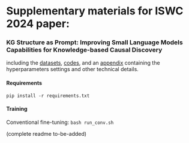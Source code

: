 # Supplementary materials for ISWC 2024 paper: 
### KG Structure as Prompt: Improving Small Language Models Capabilities for Knowledge-based Causal Discovery

including the [datasets](datasets/), [codes](src/), and an [appendix](other-materials/Appendix.pdf) containing the hyperparameters settings and other technical details.

#### Requirements
```pip install -r requirements.txt```

#### Training
Conventional fine-tuning: `bash run_conv.sh`

(complete readme to-be-added)

